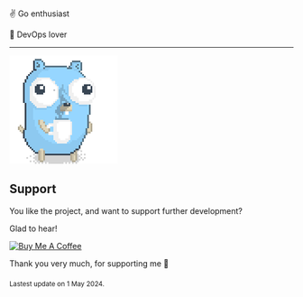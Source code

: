 :v: Go enthusiast

:muscle: DevOps lover

---

![Image alt text](/images/gopher_with_coffee.gif)


## Support

You like the project, and want to support further development?

Glad to hear!

<a href='https://www.buymeacoffee.com/patricklaabs' target='_blank'><img src='https://cdn.buymeacoffee.com/buttons/default-orange.png' alt='Buy Me A Coffee' height='41' width='174'></a>

Thank you very much, for supporting me 🚀




<sub>Lastest update on 1 May 2024.</sub>